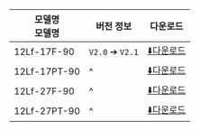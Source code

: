 | 모델명<br>모델명    | 버전 정보           | 다운로드                                                                                         |
| ------------- | --------------- | -------------------------------------------------------------------------------------------- |
| 12Lf-17F-90   | `V2.0` ➔ `V2.1` | [⬇️다운로드](https://drive.google.com/file/d/1xwk40zs7kMp7vIDFDJ7jxIoMPCbENaM-/view?usp=sharing) |
| 12Lf-17PT-90  |  ^              | [⬇️다운로드](https://drive.google.com/file/d/1TAvdnvb6-iuSbDoWwl_uMRL_cbJZU_qo/view?usp=sharing) |
| 12Lf-27F-90   |  ^              | [⬇️다운로드](https://drive.google.com/file/d/1qQBXNx95mYQT17sy6OphSf2QREPltFkx/view?usp=sharing) |
| 12Lf-27PT-90  |  ^              | [⬇️다운로드](https://drive.google.com/file/d/1rpvaRkpBy6mDW100vMVx48pzneZWWyyz/view?usp=sharing) |


